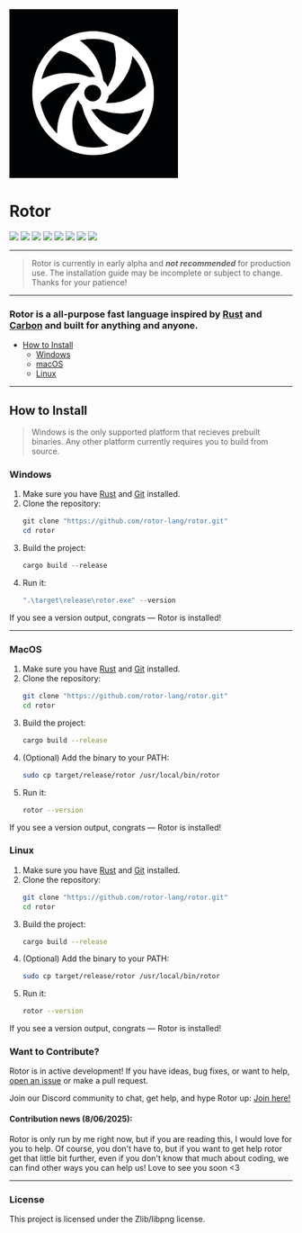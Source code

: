 
<img src="docs/assets/rotor.png" width="300" />

# Rotor

![](https://img.shields.io/badge/license-Zlib%2Flibpng-blue)
![](https://img.shields.io/github/v/release/rotor-lang/rotor?display_name=release&style=flat&link=https%3A%2F%2Fgithub.com%2Frotor-lang%2Frotor%2Freleases)
![](https://img.shields.io/github/last-commit/rotor-lang/rotor)
![](https://img.shields.io/github/repo-size/rotor-lang/rotor)
![](https://img.shields.io/github/issues/rotor-lang/rotor)
![](https://img.shields.io/github/issues-pr/rotor-lang/rotor)
![](https://img.shields.io/github/contributors/rotor-lang/rotor)
![](https://img.shields.io/github/commit-activity/m/rotor-lang/rotor)

---

> Rotor is currently in early alpha and ***not recommended*** for production use. The installation guide may be incomplete or subject to change. Thanks for your patience!

---

### Rotor is a all-purpose fast language inspired by [Rust](https://rust-lang.org) and [Carbon](https://docs.carbon-lang.dev) and built for anything and anyone.

- [How to Install](#how-to-install)
    - [Windows](#windows)
    - [macOS](#macos)
    - [Linux](#linux)

---

## How to Install

> Windows is the only supported platform that recieves prebuilt binaries. Any other platform currently requires you to build from source.

### Windows



1. Make sure you have [Rust](https://www.rust-lang.org/tools/install) and [Git](https://git-scm.com/downloads) installed.
2. Clone the repository:
    ```powershell
    git clone "https://github.com/rotor-lang/rotor.git"
    cd rotor
    ```
3. Build the project:
    ```powershell
    cargo build --release
    ```
4. Run it:
    ```powershell
    ".\target\release\rotor.exe" --version
    ```

If you see a version output, congrats — Rotor is installed!

---

### MacOS

1. Make sure you have [Rust](https://www.rust-lang.org/tools/install) and [Git](https://git-scm.com/downloads) installed.
2. Clone the repository:
    ```bash
    git clone "https://github.com/rotor-lang/rotor.git"
    cd rotor
    ```
3. Build the project:
    ```bash
    cargo build --release
    ```
4. (Optional) Add the binary to your PATH:
    ```bash
    sudo cp target/release/rotor /usr/local/bin/rotor
    ```
5. Run it:
    ```bash
    rotor --version
    ```

If you see a version output, congrats — Rotor is installed!

### Linux

1. Make sure you have [Rust](https://www.rust-lang.org/tools/install) and [Git](https://git-scm.com/downloads) installed.
2. Clone the repository:
    ```bash
    git clone "https://github.com/rotor-lang/rotor.git"
    cd rotor
    ```
3. Build the project:
    ```bash
    cargo build --release
    ```
4. (Optional) Add the binary to your PATH:
    ```bash
    sudo cp target/release/rotor /usr/local/bin/rotor
    ```
5. Run it:
    ```bash
    rotor --version
    ```

If you see a version output, congrats — Rotor is installed!

### Want to Contribute?

Rotor is in active development! If you have ideas, bug fixes, or want to help, [open an issue](https://github.com/rotor-lang/rotor/issues) or make a pull request.

Join our Discord community to chat, get help, and hype Rotor up: [Join here!](https://discord.gg/2aV99HRqB2)

#### Contribution news (8/06/2025):

Rotor is only run by me right now, but if you are reading this, I would love for you to help. Of course, you don't have to, but if you want to get help rotor get that little bit further, even if you don't know that much about coding, we can find other ways you can help us! Love to see you soon <3

---

### License

This project is licensed under the Zlib/libpng license.
